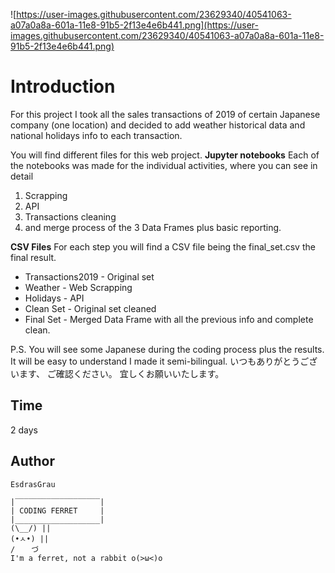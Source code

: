![https://user-images.githubusercontent.com/23629340/40541063-a07a0a8a-601a-11e8-91b5-2f13e4e6b441.png](https://user-images.githubusercontent.com/23629340/40541063-a07a0a8a-601a-11e8-91b5-2f13e4e6b441.png)

# Introduction

For this project I took all the sales transactions of 2019 of certain Japanese company (one location) and decided to add weather historical data and national holidays info to each transaction.

You will find different files for this web project.
**Jupyter notebooks**
Each of the notebooks was made for the individual activities, where you can see in detail

1. Scrapping
2. API
3. Transactions cleaning
4. and merge process of the 3 Data Frames plus basic reporting.

**CSV Files**
For each step you will find a CSV file being the final_set.csv the final result.

- Transactions2019 - Original set
- Weather - Web Scrapping
- Holidays - API
- Clean Set - Original set cleaned
- Final Set - Merged Data Frame with all the previous info and complete clean.

P.S. You will see some Japanese during the coding process plus the results. It will be easy to understand I made it semi-bilingual.
いつもありがとうございます、
ご確認ください。
宜しくお願いいたします。

## Time 

2 days

## Author

`EsdrasGrau`

```
|‾‾‾‾‾‾‾‾‾‾‾‾‾‾‾‾‾‾‾|
| CODING FERRET     |
|___________________|
(\__/) || 
(•ㅅ•) || 
/ 　 づ
I'm a ferret, not a rabbit o(>ω<)o 
```
